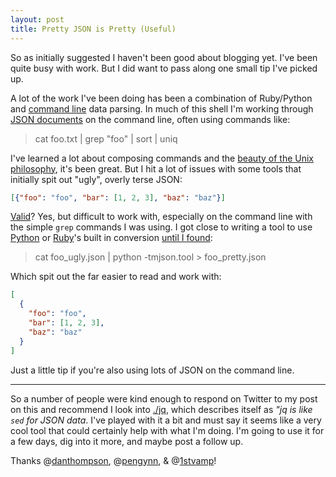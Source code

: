 ```yaml
---
layout: post
title: Pretty JSON is Pretty (Useful)
---
```


So as initially suggested I haven't been good about blogging yet. I've been quite busy with work. But I did want to pass along one small tip I've picked up.

A lot of the work I've been doing has been a combination of Ruby/Python and [command line](https://github.com/eyenx/omzsh) data parsing. In much of this shell I'm working through [JSON documents](http://www.json.org) on the command line, often using commands like:

> cat foo.txt \| grep \"foo\" \| sort \| uniq

I've learned a lot about composing commands and the [beauty of the Unix philosophy](http://www.faqs.org/docs/artu/ch01s06.html), it's been great. But I hit a lot of issues with some tools that initially spit out "ugly", overly terse JSON:

```json
[{"foo": "foo", "bar": [1, 2, 3], "baz": "baz"}]
```

[Valid](http://jsonlint.com)? Yes, but difficult to work with, especially on the command line with the simple ```grep``` commands I was using. I got close to writing a tool to use [Python](http://www.python.org) or [Ruby](https://www.ruby-lang.org/en/)'s built in conversion [until I found](http://stackoverflow.com/questions/352098/how-can-i-pretty-print-json):

> cat foo\_ugly.json \| python -tmjson.tool > foo\_pretty.json

Which spit out the far easier to read and work with:

```json
[
  {
    "foo": "foo",
    "bar": [1, 2, 3],
    "baz": "baz"
  }
]
```

Just a little tip if you're also using lots of JSON on the command line.

---

So a number of people were kind enough to respond on Twitter to my post on this and recommend I look into [./jq](http://stedolan.github.io/jq/), which describes itself as _"jq is like ```sed``` for JSON data_. I've played with it a bit and must say it seems like a very cool tool that could certainly help with what I'm doing. I'm going to use it for a few days, dig into it more, and maybe post a follow up.

Thanks @[danthompson](http://whoisdanthompson.com), @[pengynn](http://me.wynn.fm), & @[1stvamp](http://1stvamp.org)!
